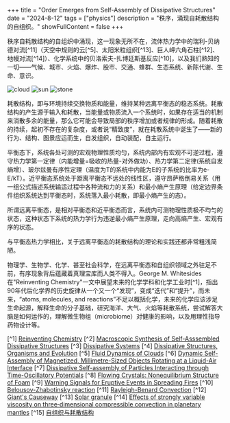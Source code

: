 +++
title = "Order Emerges from Self-Assembly of Dissipative Structures"
date = "2024-8-12"
tags = ["physics"]
description = "秩序，涌现自耗散结构的自组织。"
showFullContent = false
+++

秩序自耗散结构的自组织中涌现，这一现象无所不在，流体热力学中的瑞利-贝纳德对流[^11]（天空中规则的云[^5]、太阳米粒组织[^13]、巨人岬六角石柱[^12]、地幔对流[^14]）、化学系统中的贝洛索夫-扎博廷斯基反应[^10]，以及我们熟知的一切——气候、城市、火焰、爆炸、股市、交通、蜂群、生态系统、新陈代谢、生命、意识。

![cloud](https://cmbbq.github.io/img/cloud.png)
![sun](https://cmbbq.github.io/img/sun.png)
![stone](https://cmbbq.github.io/img/stone.png)

耗散结构，即与环境持续交换物质和能量，维持某种远离平衡态的稳态系统。耗散结构的产生源于输入和耗散，当能量或物质流入一个系统时，如果存在适当的机制来消散多余的能量，那么它可能会导致局部的秩序增加或者规律的形成。随着耗散的持续，起初不存在的复杂度，或者说“精致度”，就在耗散系统中诞生了——新的行为、结构、图景应运而生，自发组织，自动装配，自主运行。

平衡态下，系统各处可测的宏观物理性质均匀，系统内部内有宏观不可逆过程，遵守热力学第一定律（内能增量=吸收的热量-对外做功）、热力学第二定律(系统自发熵增）、玻尔兹曼有序性定理（温度为T的系统中内能为E的子系统的比率为e-E/kT）。近平衡态系统处于距离平衡态不远处的线性区，遵守昂萨格倒易关系（用一组公式描述系统输运过程中各种流和力的关系）和最小熵产生原理（给定边界条件组织系统达到平衡态时，系统落入最小耗散，即最小熵产生的态）。

所谓远离平衡态，是相对平衡态和近平衡态而言，系统内可测物理性质极不均匀的状态，这种状态下系统的热力学行为违逆最小熵产生原理，走向高熵产生、宏观有序的状态。

与平衡态热力学相比，关于远离平衡态的耗散结构的理论和实践还都非常粗浅简陋。

物理学、生物学、化学、甚至社会科学，在远离平衡态和自组织领域之外驻足不前，有序现象背后蕴藏着真理宝库而人类不得入。George M. Whitesides在"Reinventing Chemistry"一文中展望未来的化学学科和化学工业时[^1]，指出90年代后化学界的历史旋律从一个又一个“发现”，变成“迭代”和“提升”，而未来，“atoms, molecules, and reactions”不足以概括化学，未来的化学应该涉足生命起源，解释生命的分子基础，研究海洋、大气、火焰等耗散系统，尝试解答大脑是如何运作的，理解微生物组（microbiome）对健康的影响，以及用理性指导药物设计等。

[^1] [Reinventing Chemistry](https://gmwgroup.harvard.edu/sites/projects.iq.harvard.edu/files/gmwgroup/files/1241_0.pdf)
[^2] [Macroscopic Synthesis of Self-Asssembled Dissipative Structures](https://gmwgroup.harvard.edu/sites/projects.iq.harvard.edu/files/gmwgroup/files/752.pdf)
[^3] [Dissipative Systems](https://gmwgroup.harvard.edu/dissipative-systems)
[^4] [Dissipative Structures, Organisms and Evolution](https://www.ncbi.nlm.nih.gov/pmc/articles/PMC7712552/)
[^5] [Fluid Dynamics of Clouds](https://physics.aps.org/articles/v15/s67)
[^6] [Dynamic Self-Assembly of Magnetized, Millimetre-Sized Objects Rotating at a Liquid-Air Interface](https://gmwgroup.harvard.edu/sites/projects.iq.harvard.edu/files/gmwgroup/files/714.pdf)
[^7] [Dissipative Self-assembly of Particles Interacting through Time-Oscillatory Potentials](https://www.pnas.org/doi/10.1073/pnas.1406122111)
[^8] [Flowing Crystals: Nonequilibrium Structure of Foam](https://gmwgroup.harvard.edu/sites/projects.iq.harvard.edu/files/965.pdf)
[^9] [Warning Signals for Eruptive Events in Spreading Fires](https://gmwgroup.harvard.edu/sites/projects.iq.harvard.edu/files/gmwgroup/files/1246_0.pdf)
[^10] [Belousov-Zhabotinsky reaction](http://www.scholarpedia.org/article/Belousov-Zhabotinsky_reaction)
[^11] [Rayleigh-Benard Convection](https://web.archive.org/web/19980713081332/http://wessex.ucsd.edu/alp/rb.html)
[^12] [Giant's Causeway](https://en.wikipedia.org/wiki/Giant%27s_Causeway)
[^13] [Solar granule](https://en.wikipedia.org/wiki/Solar_granule)
[^14] [Effects of strongly variable viscosity on three‐dimensional compressible convection in planetary mantles](http://jupiter.ethz.ch/~pjt/papers/Tackley1996JGR_VarVisc.pdf)
[^15] [自组织与耗散结构](https://sass.usst.edu.cn/2021/1021/c12540a256826/page.htm) 